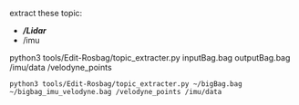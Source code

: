 extract these topic:

- ***/Lidar***
- /imu


python3 tools/Edit-Rosbag/topic_extracter.py inputBag.bag outputBag.bag /imu/data /velodyne_points
```
python3 tools/Edit-Rosbag/topic_extracter.py ~/bigBag.bag ~/bigbag_imu_velodyne.bag /velodyne_points /imu/data
```


